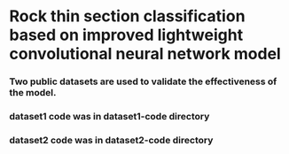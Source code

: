 # Rock thin section classification based on improved lightweight convolutional neural network model

### Two public datasets are used to validate the effectiveness of the model.
### dataset1 code was in dataset1-code directory
### dataset2 code was in dataset2-code directory
